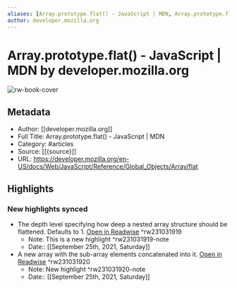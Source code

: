 ```yaml
---
aliases: [Array.prototype.flat() - JavaScript | MDN, Array.prototype.flat() - JavaScript | MDN]
author: developer.mozilla.org
---
```

# Array.prototype.flat() - JavaScript | MDN by developer.mozilla.org

![rw-book-cover](https://readwise-assets.s3.amazonaws.com/static/images/article4.6bc1851654a0.png)

## Metadata
- Author: [[developer.mozilla.org]]
- Full Title: Array.prototype.flat() - JavaScript | MDN
- Category: #articles
- Source: [[{source}]]
- URL: https://developer.mozilla.org/en-US/docs/Web/JavaScript/Reference/Global_Objects/Array/flat

## Highlights
### New highlights synced
- The depth level specifying how deep a nested array structure should be flattened.
  Defaults to 1. [Open in Readwise](https://readwise.io/open/231031919) ^rw231031919
    - Note: This is a new highlight ^rw231031919-note
    - Date:: [[September 25th, 2021, Saturday]]
- A new array with the sub-array elements concatenated into it. [Open in Readwise](https://readwise.io/open/231031920) ^rw231031920
    - Note: New highlight ^rw231031920-note
    - Date:: [[September 25th, 2021, Saturday]]
